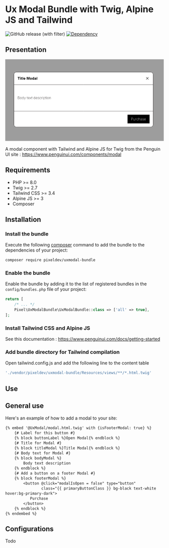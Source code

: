 # Ux Modal Bundle with Twig, Alpine JS and Tailwind

![GitHub release (with filter)](https://img.shields.io/github/v/release/Pixel-Developpement/uxmodal-bundle?style=for-the-badge)
[![Dependency](https://img.shields.io/badge/twig-2/3-cca000.svg?style=for-the-badge)](https://twig.symfony.com/)

## Presentation

![](src/Resources/docs/img/screenshot.png)

A modal component with Tailwind and Alpine JS for Twig from the Penguin UI site : https://www.penguinui.com/components/modal

## Requirements

* PHP >= 8.0
* Twig >= 2.7
* Tailwind CSS >= 3.4
* Alpine JS >= 3
* Composer

## Installation

### Install the bundle

Execute the following [composer](https://getcomposer.org/) command to add the bundle to the dependencies of your
project:

```bash
composer require pixeldev/uxmodal-bundle
```

### Enable the bundle

Enable the bundle by adding it to the list of registered bundles in the `config/bundles.php` file of your project:

 ```php
 return [
     /* ... */
     Pixel\UxModalBundle\UxModalBundle::class => ['all' => true],
 ];
 ```

### Install Tailwind CSS and Alpine JS

See this documentation : https://www.penguinui.com/docs/getting-started

### Add bundle directory for Tailwind compilation 

Open tailwind.config.js and add the following line to the content table

```javascript
'./vendor/pixeldev/uxmodal-bundle/Resources/views/**/*.html.twig'
```

## Use
## General use

Here's an example of how to add a modal to your site:

```twig
{% embed '@UxModal/modal.html.twig' with {isFooterModal: true} %}
    {# Label for this button #}
    {% block buttonLabel %}Open Modal{% endblock %}
    {# Title for Modal #}
    {% block titleModal %}Title Modal{% endblock %}
    {# Body text for Modal #}
    {% block bodyModal %}
        Body text description
    {% endblock %}
    {# Add a button on a footer Modal #}
    {% block footerModal %}
        <button @click="modalIsOpen = false" type="button"
                class="{{ primaryButtonClass }} bg-black text-white hover:bg-primary-dark">
           Purchase
        </button>
    {% endblock %}
{% endembed %}
```

## Configurations

Todo